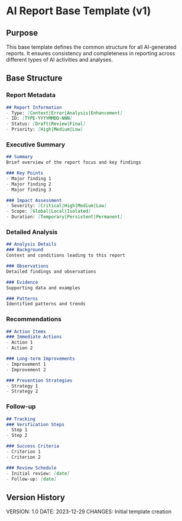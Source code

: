 # AI Report Base Template (v1)

## Purpose
This base template defines the common structure for all AI-generated reports. It ensures consistency and completeness in reporting across different types of AI activities and analyses.

## Base Structure

### Report Metadata
```markdown
## Report Information
- Type: [Context|Error|Analysis|Enhancement]
- ID: [TYPE-YYYYMMDD-NNN]
- Status: [Draft|Review|Final]
- Priority: [High|Medium|Low]
```

### Executive Summary
```markdown
## Summary
Brief overview of the report focus and key findings

### Key Points
- Major finding 1
- Major finding 2
- Major finding 3

### Impact Assessment
- Severity: [Critical|High|Medium|Low]
- Scope: [Global|Local|Isolated]
- Duration: [Temporary|Persistent|Permanent]
```

### Detailed Analysis
```markdown
## Analysis Details
### Background
Context and conditions leading to this report

### Observations
Detailed findings and observations

### Evidence
Supporting data and examples

### Patterns
Identified patterns and trends
```

### Recommendations
```markdown
## Action Items
### Immediate Actions
- Action 1
- Action 2

### Long-term Improvements
- Improvement 1
- Improvement 2

### Prevention Strategies
- Strategy 1
- Strategy 2
```

### Follow-up
```markdown
## Tracking
### Verification Steps
- Step 1
- Step 2

### Success Criteria
- Criterion 1
- Criterion 2

### Review Schedule
- Initial review: [date]
- Follow-up: [date]
```

## Version History
VERSION: 1.0
DATE: 2023-12-29
CHANGES: Initial template creation 